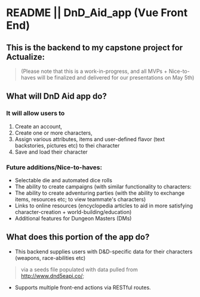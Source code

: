 # README || DnD_Aid_app (Vue Front End)

## This is the backend to my capstone project for Actualize:
> (Please note that this is a work-in-progress, and all MVPs + Nice-to-haves will be finalized and delivered for our presentations on May 5th)

## What will DnD Aid app do?
### It will allow users to 
1. Create an account,
2. Create one or more characters,
3. Assign various attributes, items and user-defined flavor (text backstories, pictures etc) to thei character
4. Save and load their character

### Future additions/Nice-to-haves:
- Selectable die and automated dice rolls
- The ability to create campaigns (with similar functionality to characters: 
- The ability to create adventuring parties (with the ability to exchange items, resources etc; to view teammate's characters)
- Links to online resources (encyclopedia articles to aid in more satisfying character-creation + world-building/education)
- Additional features for Dungeon Masters (DMs)

## What does this portion of the app do?
- This backend supplies users with D&D-specific data for their characters (weapons, race-abilities etc) 
> via a seeds file populated with data pulled from http://www.dnd5eapi.co/; 
- Supports multiple front-end actions via RESTful routes.
